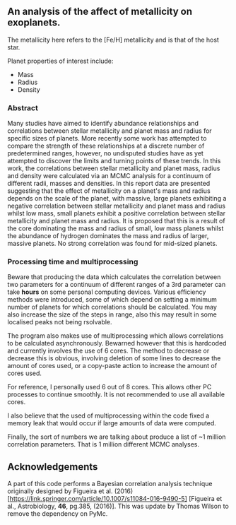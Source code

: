 ## An analysis of the affect of metallicity on exoplanets.

The metallicity here refers to the \[Fe/H\] metallicity and is that of the host star.

Planet properties of interest include:
- Mass
- Radius
- Density

### Abstract
Many studies have aimed to identify abundance relationships and correlations between stellar metallicity and planet mass and radius for specific sizes of planets. More recently some work has attempted to compare the strength of these relationships at a discrete number of predetermined ranges, however, no undisputed studies have as yet attempted to discover the limits and turning points of these trends. In this work, the correlations between stellar metallicity and planet mass, radius and density were calculated via an MCMC analysis for a continuum of different radii, masses and densities. In this report data are presented suggesting that the effect of metallicity on a planet's mass and radius depends on the scale of the planet, with massive, large planets exhibiting a negative correlation between stellar metallicity and planet mass and radius whilst low mass, small planets exhibit a positive correlation between stellar metallicity and planet mass and radius. It is proposed that this is a result of the core dominating the mass and radius of small, low mass planets whilst the abundance of hydrogen dominates the mass and radius of larger, massive planets. No strong correlation was found for mid-sized planets.

### Processing time and multiprocessing
Beware that producing the data which calculates the correlation between two parameters for a continuum of different ranges of a 3rd parameter can take **hours** on some personal computing devices. Various efficiency methods were introduced, some of which depend on setting a minimum number of planets for which correlations should be calculated. You may also increase the size of the steps in range, also this may result in some localised peaks not being rsolvable.

The program also makes use of multiprocessing which allows correlations to be calculated asynchronously. Bewarned however that this is hardcoded and currently involves the use of 6 cores. The method to decrease or decrease this is obvious, involving deletion of some lines to decrease the amount of cores used, or a copy-paste action to increase the amount of cores used.

For reference, I personally used 6 out of 8 cores. This allows other PC processes to continue smoothly. It is not recommended to use all available cores.

I also believe that the used of multiprocessing within the code fixed a memory leak that would occur if large amounts of data were computed.

Finally, the sort of numbers we are talking about produce a list of ~1 million correlation parameters. That is 1 million different MCMC analyses.

## Acknowledgements
A part of this code performs a Bayesian correlation analysis technique originally designed by Figueira et al. (2016) [https://link.springer.com/article/10.1007/s11084-016-9490-5] \[Figueira et al., Astrobiology, **46**, pg.385, (2016)\]. This was update by Thomas Wilson to remove the dependency on PyMc.
